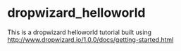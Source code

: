# dropwizard_helloworld

This is a dropwizard helloworld tutorial built using http://www.dropwizard.io/1.0.0/docs/getting-started.html

